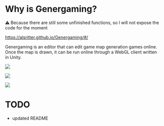 # Why is Genergaming?

⚠ Because there are still some unfinished functions, so I will not expose the code for the moment

https://alsritter.github.io/Genergaming/#/

Genergaming is an editor that can edit game map generation games online. Once the map is drawn, it can be run online through a WebGL client written in Unity.

![](https://images.alsritter.icu/images/2021/09/26/30aeda9936f5fccfb7a50fa057b460e.png)

![](https://images.alsritter.icu/images/2021/09/26/8ed9de583cf5427a624ad3880283ca1.png)

![](https://images.alsritter.icu/images/2021/09/26/428493622e7fb0e5bf76715c05af3e0.png)

# TODO

* updated README
